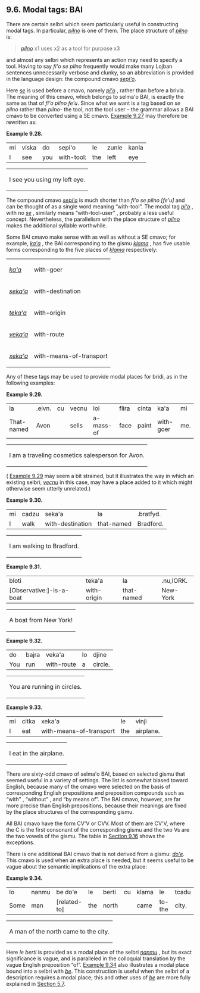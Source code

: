 <a id="section-BAI"></a>9.6. <a id="c9s6"></a>Modal tags: BAI
-------------------------------------------------------------

<a id="id-1.10.8.2.1" class="indexterm"></a>There are certain selbri which seem particularly useful in constructing modal tags. In particular, _<a id="id-1.10.8.2.2.1" class="indexterm"></a>[_pilno_](../go01#valsi-pilno)_ is one of them. The place structure of _<a id="id-1.10.8.2.3.1" class="indexterm"></a>[_pilno_](../go01#valsi-pilno)_ is:

> _<a id="id-1.10.8.3.1.1.1" class="indexterm"></a>[_pilno_](../go01#valsi-pilno)_ x1 uses x2 as a tool for purpose x3

<a id="id-1.10.8.4.1" class="indexterm"></a>and almost any selbri which represents an action may need to specify a tool. Having to say _<a id="id-1.10.8.4.2.1" class="indexterm"></a>fi'o se pilno_ frequently would make many Lojban sentences unnecessarily verbose and clunky, so an abbreviation is provided in the language design: the compound cmavo _<a id="id-1.10.8.4.3.1" class="indexterm"></a>[_sepi'o_](../go01#valsi-sepiho)_.

<a id="id-1.10.8.5.1" class="indexterm"></a><a id="id-1.10.8.5.2" class="indexterm"></a><a id="id-1.10.8.5.3" class="indexterm"></a><a id="id-1.10.8.5.4" class="indexterm"></a>Here _<a id="id-1.10.8.5.5.1" class="indexterm"></a>[_se_](../go01#valsi-se)_ is used before a cmavo, namely _<a id="id-1.10.8.5.6.1" class="indexterm"></a>[_pi'o_](../go01#valsi-piho)_ , rather than before a brivla. The meaning of this cmavo, which belongs to selma'o BAI, is exactly the same as that of _<a id="id-1.10.8.5.7.1" class="indexterm"></a>fi'o pilno fe'u_. Since what we want is a tag based on _<a id="id-1.10.8.5.8.1" class="indexterm"></a>se pilno_ rather than _<a id="id-1.10.8.5.9.1" class="indexterm"></a>pilno-_ the tool, not the tool user – the grammar allows a BAI cmavo to be converted using a SE cmavo. [Example 9.27](../section-selbri-modals#example-random-id-Lu15) may therefore be rewritten as:

<div class="interlinear-gloss-example example">
<a id="example-random-id-N32m"></a>

**Example 9.28. <a id="c9e6d1"></a>** 

<table class="interlinear-gloss"><colgroup></colgroup><tbody><tr class="jbo"><td>mi</td><td>viska</td><td>do</td><td>sepi'o</td><td>le</td><td>zunle</td><td>kanla</td></tr><tr class="gloss"><td>I</td><td>see</td><td>you</td><td>with-tool:</td><td>the</td><td>left</td><td>eye</td></tr></tbody></table>

<table class="interlinear-gloss"><tbody><tr class="para"><td colspan="12321"><p class="natlang">I see you using my left eye.</p></td></tr></tbody></table>

</div>  

The compound cmavo _<a id="id-1.10.8.7.1.1" class="indexterm"></a>[_sepi'o_](../go01#valsi-sepiho)_ is much shorter than _<a id="id-1.10.8.7.2.1" class="indexterm"></a>fi'o se pilno \[fe'u\]_ and can be thought of as a single word meaning “with-tool”. The modal tag _<a id="id-1.10.8.7.4.1" class="indexterm"></a>[_pi'o_](../go01#valsi-piho)_ , with no _<a id="id-1.10.8.7.5.1" class="indexterm"></a>[_se_](../go01#valsi-se)_ , similarly means “with-tool-user” , probably a less useful concept. Nevertheless, the parallelism with the place structure of _<a id="id-1.10.8.7.7.1" class="indexterm"></a>[_pilno_](../go01#valsi-pilno)_ makes the additional syllable worthwhile.

<a id="id-1.10.8.8.1" class="indexterm"></a><a id="id-1.10.8.8.2" class="indexterm"></a>Some BAI cmavo make sense with as well as without a SE cmavo; for example, _<a id="id-1.10.8.8.3.1" class="indexterm"></a>[_ka'a_](../go01#valsi-kaha)_ , the BAI corresponding to the gismu _<a id="id-1.10.8.8.4.1" class="indexterm"></a>[_klama_](../go01#valsi-klama)_ , has five usable forms corresponding to the five places of _<a id="id-1.10.8.8.5.1" class="indexterm"></a>[_klama_](../go01#valsi-klama)_ respectively:

<table><colgroup></colgroup><tbody><tr><td><span xml:lang="jbo" class="foreignphrase" lang="jbo"><em xml:lang="jbo" class="foreignphrase" lang="jbo"><a id="id-1.10.8.9.2.1.1.1" class="indexterm"></a><a class="glossterm" href="go01.html#valsi-kaha"><em class="glossterm">ka'a</em></a></em></span></td><td><p>with-goer</p></td></tr><tr><td><span xml:lang="jbo" class="foreignphrase" lang="jbo"><em xml:lang="jbo" class="foreignphrase" lang="jbo"><a id="id-1.10.8.9.3.1.1.1" class="indexterm"></a><a class="glossterm" href="go01.html#valsi-sekaha"><em class="glossterm">seka'a</em></a></em></span></td><td><p>with-destination</p></td></tr><tr><td><span xml:lang="jbo" class="foreignphrase" lang="jbo"><em xml:lang="jbo" class="foreignphrase" lang="jbo"><a id="id-1.10.8.9.4.1.1.1" class="indexterm"></a><a class="glossterm" href="go01.html#valsi-tekaha"><em class="glossterm">teka'a</em></a></em></span></td><td><p>with-origin</p></td></tr><tr><td><span xml:lang="jbo" class="foreignphrase" lang="jbo"><em xml:lang="jbo" class="foreignphrase" lang="jbo"><a id="id-1.10.8.9.5.1.1.1" class="indexterm"></a><a class="glossterm" href="go01.html#valsi-vekaha"><em class="glossterm">veka'a</em></a></em></span></td><td><p>with-route</p></td></tr><tr><td><span xml:lang="jbo" class="foreignphrase" lang="jbo"><em xml:lang="jbo" class="foreignphrase" lang="jbo"><a id="id-1.10.8.9.6.1.1.1" class="indexterm"></a><a class="glossterm" href="go01.html#valsi-xekaha"><em class="glossterm">xeka'a</em></a></em></span></td><td><p>with-means-of-transport</p></td></tr></tbody></table>

Any of these tags may be used to provide modal places for bridi, as in the following examples:

<div class="interlinear-gloss-example example">
<a id="example-random-id-r0QA"></a>

**Example 9.29. <a id="id-1.10.8.11.1.1" class="indexterm"></a><a id="id-1.10.8.11.1.2" class="indexterm"></a><a id="c9e6d2"></a>** 

<table class="interlinear-gloss"><colgroup></colgroup><tbody><tr class="jbo"><td>la</td><td>.eivn.</td><td>cu</td><td>vecnu</td><td>loi</td><td>flira</td><td>cinta</td><td>ka'a</td><td>mi</td></tr><tr class="gloss"><td>That-named</td><td>Avon</td><td></td><td>sells</td><td>a-mass-of</td><td>face</td><td>paint</td><td>with-goer</td><td>me.</td></tr></tbody></table>

<table class="interlinear-gloss"><tbody><tr class="para"><td colspan="12321"><p class="natlang">I am a traveling cosmetics salesperson for Avon.</p></td></tr></tbody></table>

</div>  

( [Example 9.29](../section-BAI#example-random-id-r0QA) may seem a bit strained, but it illustrates the way in which an existing selbri, _<a id="id-1.10.8.12.2.1" class="indexterm"></a>[_vecnu_](../go01#valsi-vecnu)_ in this case, may have a place added to it which might otherwise seem utterly unrelated.)

<div class="interlinear-gloss-example example">
<a id="example-random-id-qmJM"></a>

**Example 9.30. <a id="c9e6d3"></a>** 

<table class="interlinear-gloss"><colgroup></colgroup><tbody><tr class="jbo"><td>mi</td><td>cadzu</td><td>seka'a</td><td>la</td><td>.bratfyd.</td></tr><tr class="gloss"><td>I</td><td>walk</td><td>with-destination</td><td>that-named</td><td>Bradford.</td></tr></tbody></table>

<table class="interlinear-gloss"><tbody><tr class="para"><td colspan="12321"><p class="natlang">I am walking to Bradford.</p></td></tr></tbody></table>

</div>  
<div class="interlinear-gloss-example example">
<a id="example-random-id-qMjz"></a>

**Example 9.31. <a id="c9e6d4"></a>** 

<table class="interlinear-gloss"><colgroup></colgroup><tbody><tr class="jbo"><td>bloti</td><td>teka'a</td><td>la</td><td>.nu,IORK.</td></tr><tr class="gloss"><td>[Observative:]-is-a-boat</td><td>with-origin</td><td>that-named</td><td>New-York</td></tr></tbody></table>

<table class="interlinear-gloss"><tbody><tr class="para"><td colspan="12321"><p class="natlang">A boat from New York!</p></td></tr></tbody></table>

</div>  
<div class="interlinear-gloss-example example">
<a id="example-random-id-qmLX"></a>

**Example 9.32. <a id="c9e6d5"></a>** 

<table class="interlinear-gloss"><colgroup></colgroup><tbody><tr class="jbo"><td>do</td><td>bajra</td><td>veka'a</td><td>lo</td><td>djine</td></tr><tr class="gloss"><td>You</td><td>run</td><td>with-route</td><td>a</td><td>circle.</td></tr></tbody></table>

<table class="interlinear-gloss"><tbody><tr class="para"><td colspan="12321"><p class="natlang">You are running in circles.</p></td></tr></tbody></table>

</div>  
<div class="interlinear-gloss-example example">
<a id="example-random-id-qMMX"></a>

**Example 9.33. <a id="c9e6d6"></a>** 

<table class="interlinear-gloss"><colgroup></colgroup><tbody><tr class="jbo"><td>mi</td><td>citka</td><td>xeka'a</td><td>le</td><td>vinji</td></tr><tr class="gloss"><td>I</td><td>eat</td><td>with-means-of-transport</td><td>the</td><td>airplane.</td></tr></tbody></table>

<table class="interlinear-gloss"><tbody><tr class="para"><td colspan="12321"><p class="natlang">I eat in the airplane.</p></td></tr></tbody></table>

</div>  

<a id="id-1.10.8.17.1" class="indexterm"></a><a id="id-1.10.8.17.2" class="indexterm"></a><a id="id-1.10.8.17.3" class="indexterm"></a>There are sixty-odd cmavo of selma'o BAI, based on selected gismu that seemed useful in a variety of settings. The list is somewhat biased toward English, because many of the cmavo were selected on the basis of corresponding English prepositions and preposition compounds such as “with” , “without” , and “by means of”. The BAI cmavo, however, are far more precise than English prepositions, because their meanings are fixed by the place structures of the corresponding gismu.

<a id="id-1.10.8.18.1" class="indexterm"></a>All BAI cmavo have the form CV'V or CVV. Most of them are CV'V, where the C is the first consonant of the corresponding gismu and the two Vs are the two vowels of the gismu. The table in [Section 9.16](../section-irregular-BAI) shows the exceptions.

<a id="id-1.10.8.19.1" class="indexterm"></a><a id="id-1.10.8.19.2" class="indexterm"></a>There is one additional BAI cmavo that is not derived from a gismu: _<a id="id-1.10.8.19.3.1" class="indexterm"></a>[_do'e_](../go01#valsi-dohe)_. This cmavo is used when an extra place is needed, but it seems useful to be vague about the semantic implications of the extra place:

<div class="interlinear-gloss-example example">
<a id="example-random-id-2vMd"></a>

**Example 9.34. <a id="c9e6d7"></a>** 

<table class="interlinear-gloss"><colgroup></colgroup><tbody><tr class="jbo"><td>lo</td><td>nanmu</td><td>be&nbsp;do'e</td><td>le</td><td>berti</td><td>cu</td><td>klama</td><td>le</td><td>tcadu</td></tr><tr class="gloss"><td>Some</td><td>man</td><td>[related-to]</td><td>the</td><td>north</td><td></td><td>came</td><td>to-the</td><td>city.</td></tr></tbody></table>

<table class="interlinear-gloss"><tbody><tr class="para"><td colspan="12321"><p class="natlang">A man of the north came to the city.</p></td></tr></tbody></table>

</div>  

<a id="id-1.10.8.21.1" class="indexterm"></a><a id="id-1.10.8.21.2" class="indexterm"></a><a id="id-1.10.8.21.3" class="indexterm"></a>Here _<a id="id-1.10.8.21.4.1" class="indexterm"></a>le berti_ is provided as a modal place of the selbri _<a id="id-1.10.8.21.5.1" class="indexterm"></a>[_nanmu_](../go01#valsi-nanmu)_ , but its exact significance is vague, and is paralleled in the colloquial translation by the vague English preposition “of”. [Example 9.34](../section-BAI#example-random-id-2vMd) also illustrates a modal place bound into a selbri with _<a id="id-1.10.8.21.8.1" class="indexterm"></a>[_be_](../go01#valsi-be)_. This construction is useful when the selbri of a description requires a modal place; this and other uses of _<a id="id-1.10.8.21.9.1" class="indexterm"></a>[_be_](../go01#valsi-be)_ are more fully explained in [Section 5.7](../section-be-sumti).